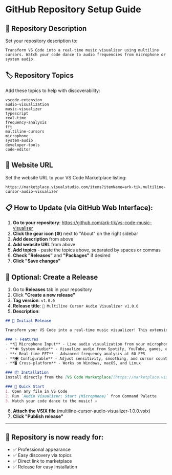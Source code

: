 # GitHub Repository Setup Guide

## 📝 Repository Description
Set your repository description to:
```
Transform VS Code into a real-time music visualizer using multiline cursors. Watch your code dance to audio frequencies from microphone or system audio.
```

## 🏷️ Repository Topics
Add these topics to help with discoverability:
```
vscode-extension
audio-visualization
music-visualizer
typescript
real-time
frequency-analysis
fft
multiline-cursors
microphone
system-audio
developer-tools
code-editor
```

## 🔗 Website URL
Set the website URL to your VS Code Marketplace listing:
```
https://marketplace.visualstudio.com/items?itemName=ark-tik.multiline-cursor-audio-visualizer
```

## 📋 How to Update (via GitHub Web Interface):

1. **Go to your repository**: https://github.com/ark-tik/vs-code-music-visualiser
2. **Click the gear icon (⚙️)** next to "About" on the right sidebar
3. **Add description** from above
4. **Add website URL** from above  
5. **Add topics** - paste the topics above, separated by spaces or commas
6. **Check "Releases"** and **"Packages"** if desired
7. **Click "Save changes"**

## 🚀 Optional: Create a Release

1. Go to **Releases** tab in your repository
2. Click **"Create a new release"**
3. **Tag version**: `v1.0.0`
4. **Release title**: `🎵 Multiline Cursor Audio Visualizer v1.0.0`
5. **Description**:
```markdown
## 🎉 Initial Release

Transform your VS Code into a real-time music visualizer! This extension uses multiline cursors to create beautiful audio visualizations that dance to your music.

### ✨ Features
- **🎤 Microphone Input** - Live audio visualization from your microphone
- **🔊 System Audio** - Visualize audio from Spotify, YouTube, games, etc.
- **⚡ Real-time FFT** - Advanced frequency analysis at 60 FPS
- **🎛️ Configurable** - Adjust sensitivity, smoothing, and cursor count
- **🖥️ Cross-platform** - Works on Windows, macOS, and Linux

### 📦 Installation
Install directly from the [VS Code Marketplace](https://marketplace.visualstudio.com/items?itemName=ark-tik.multiline-cursor-audio-visualizer)

### 🚀 Quick Start
1. Open any file in VS Code
2. Run `Audio Visualizer: Start (Microphone)` from Command Palette
3. Watch your code dance to the music! 🎶
```
6. **Attach the VSIX file** (multiline-cursor-audio-visualizer-1.0.0.vsix)
7. **Click "Publish release"**

---

## 🎯 Repository is now ready for:
- ✅ Professional appearance
- ✅ Easy discovery via topics
- ✅ Direct link to marketplace
- ✅ Release for easy installation